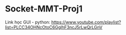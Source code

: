 # Socket-MMT-Proj1
Link học GUI - python:  https://www.youtube.com/playlist?list=PLCC34OHNcOtoC6GglhF3ncJ5rLwQrLGnV
